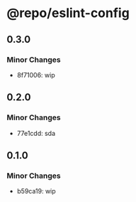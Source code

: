 # @repo/eslint-config

## 0.3.0

### Minor Changes

- 8f71006: wip

## 0.2.0

### Minor Changes

- 77e1cdd: sda

## 0.1.0

### Minor Changes

- b59ca19: wip
